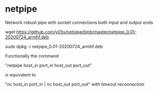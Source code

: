 # netpipe
Network robust pipe with socket connections both input and output ends


wget https://github.com/y05s/netpipe/blob/master/netpipe_0.01-20200724_armhf.deb

sudo dpkg -i netpipe_0.01-20200724_armhf.deb


Functionally the command

   "netpipe host_in port_in host_out port_out"

is equivalent to

   "nc host_in port_in | nc host_out port_out"
   with timeout reconnection
